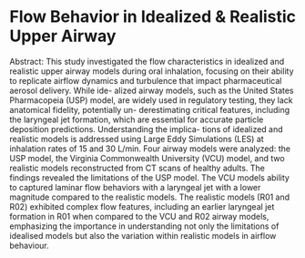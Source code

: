 # Flow Behavior in Idealized & Realistic Upper Airway

Abstract:
This study investigated the flow characteristics in idealized and realistic upper
airway models during oral inhalation, focusing on their ability to replicate airflow
dynamics and turbulence that impact pharmaceutical aerosol delivery. While ide-
alized airway models, such as the United States Pharmacopeia (USP) model, are
widely used in regulatory testing, they lack anatomical fidelity, potentially un-
derestimating critical features, including the laryngeal jet formation, which are
essential for accurate particle deposition predictions. Understanding the implica-
tions of idealized and realistic models is addressed using Large Eddy Simulations
(LES) at inhalation rates of 15 and 30 L/min. Four airway models were analyzed:
the USP model, the Virginia Commonwealth University (VCU) model, and two
realistic models reconstructed from CT scans of healthy adults.
The findings revealed the limitations of the USP model. The VCU models ability
to captured laminar flow behaviors with a laryngeal jet with a lower magnitude
compared to the realistic models. The realistic models (R01 and R02) exhibited
complex flow features, including an earlier laryngeal jet formation in R01 when
compared to the VCU and R02 airway models, emphasizing the importance in
understanding not only the limitations of idealised models but also the variation
within realistic models in airflow behaviour.
